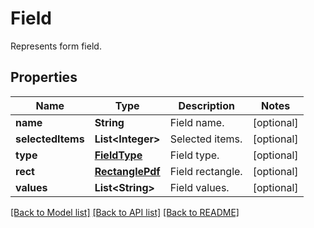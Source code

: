 
# Field
Represents form field.

## Properties
Name | Type | Description | Notes
------------ | ------------- | ------------- | -------------
**name** | **String** | Field name. |  [optional]
**selectedItems** | **List&lt;Integer&gt;** | Selected items. |  [optional]
**type** | [**FieldType**](FieldType.md) | Field type. |  [optional]
**rect** | [**RectanglePdf**](RectanglePdf.md) | Field rectangle. |  [optional]
**values** | **List&lt;String&gt;** | Field values. |  [optional]


[[Back to Model list]](../../README.md#documentation-for-models) [[Back to API list]](../../README.md#documentation-for-api-endpoints) [[Back to README]](../../README.md)


